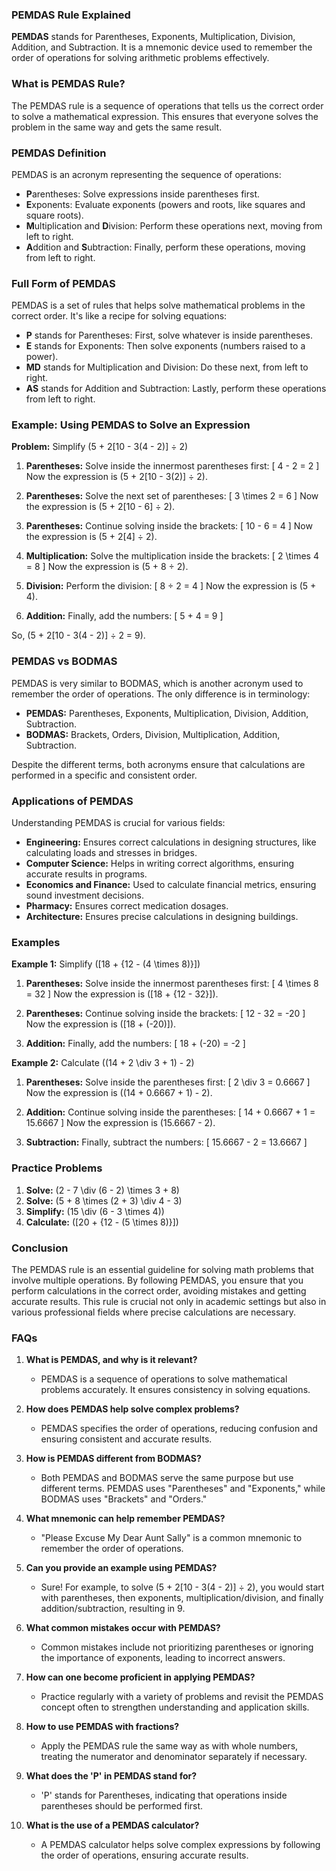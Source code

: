 ### PEMDAS Rule Explained

**PEMDAS** stands for Parentheses, Exponents, Multiplication, Division, Addition, and Subtraction. It is a mnemonic device used to remember the order of operations for solving arithmetic problems effectively.

### What is PEMDAS Rule?
The PEMDAS rule is a sequence of operations that tells us the correct order to solve a mathematical expression. This ensures that everyone solves the problem in the same way and gets the same result. 

### PEMDAS Definition
PEMDAS is an acronym representing the sequence of operations:

- **P**arentheses: Solve expressions inside parentheses first.
- **E**xponents: Evaluate exponents (powers and roots, like squares and square roots).
- **M**ultiplication and **D**ivision: Perform these operations next, moving from left to right.
- **A**ddition and **S**ubtraction: Finally, perform these operations, moving from left to right.

### Full Form of PEMDAS
PEMDAS is a set of rules that helps solve mathematical problems in the correct order. It's like a recipe for solving equations:

- **P** stands for Parentheses: First, solve whatever is inside parentheses.
- **E** stands for Exponents: Then solve exponents (numbers raised to a power).
- **MD** stands for Multiplication and Division: Do these next, from left to right.
- **AS** stands for Addition and Subtraction: Lastly, perform these operations from left to right.

### Example: Using PEMDAS to Solve an Expression

**Problem:** Simplify \(5 + 2[10 - 3(4 - 2)] ÷ 2\)

1. **Parentheses:** Solve inside the innermost parentheses first:
   \[ 4 - 2 = 2 \]
   Now the expression is \(5 + 2[10 - 3(2)] ÷ 2\).

2. **Parentheses:** Solve the next set of parentheses:
   \[ 3 \times 2 = 6 \]
   Now the expression is \(5 + 2[10 - 6] ÷ 2\).

3. **Parentheses:** Continue solving inside the brackets:
   \[ 10 - 6 = 4 \]
   Now the expression is \(5 + 2[4] ÷ 2\).

4. **Multiplication:** Solve the multiplication inside the brackets:
   \[ 2 \times 4 = 8 \]
   Now the expression is \(5 + 8 ÷ 2\).

5. **Division:** Perform the division:
   \[ 8 ÷ 2 = 4 \]
   Now the expression is \(5 + 4\).

6. **Addition:** Finally, add the numbers:
   \[ 5 + 4 = 9 \]

So, \(5 + 2[10 - 3(4 - 2)] ÷ 2 = 9\).

### PEMDAS vs BODMAS

PEMDAS is very similar to BODMAS, which is another acronym used to remember the order of operations. The only difference is in terminology:
- **PEMDAS:** Parentheses, Exponents, Multiplication, Division, Addition, Subtraction.
- **BODMAS:** Brackets, Orders, Division, Multiplication, Addition, Subtraction.

Despite the different terms, both acronyms ensure that calculations are performed in a specific and consistent order.

### Applications of PEMDAS

Understanding PEMDAS is crucial for various fields:

- **Engineering:** Ensures correct calculations in designing structures, like calculating loads and stresses in bridges.
- **Computer Science:** Helps in writing correct algorithms, ensuring accurate results in programs.
- **Economics and Finance:** Used to calculate financial metrics, ensuring sound investment decisions.
- **Pharmacy:** Ensures correct medication dosages.
- **Architecture:** Ensures precise calculations in designing buildings.

### Examples

**Example 1:** Simplify \([18 + {12 - (4 \times 8)}]\)

1. **Parentheses:** Solve inside the innermost parentheses first:
   \[ 4 \times 8 = 32 \]
   Now the expression is \([18 + {12 - 32}]\).

2. **Parentheses:** Continue solving inside the brackets:
   \[ 12 - 32 = -20 \]
   Now the expression is \([18 + (-20)]\).

3. **Addition:** Finally, add the numbers:
   \[ 18 + (-20) = -2 \]

**Example 2:** Calculate \((14 + 2 \div 3 + 1) - 2\)

1. **Parentheses:** Solve inside the parentheses first:
   \[ 2 \div 3 = 0.6667 \]
   Now the expression is \((14 + 0.6667 + 1) - 2\).

2. **Addition:** Continue solving inside the parentheses:
   \[ 14 + 0.6667 + 1 = 15.6667 \]
   Now the expression is \(15.6667 - 2\).

3. **Subtraction:** Finally, subtract the numbers:
   \[ 15.6667 - 2 = 13.6667 \]

### Practice Problems

1. **Solve:** \(2 - 7 \div (6 - 2) \times 3 + 8\)
2. **Solve:** \(5 + 8 \times (2 + 3) \div 4 - 3\)
3. **Simplify:** \(15 \div (6 - 3 \times 4)\)
4. **Calculate:** \([20 + {12 - (5 \times 8)}]\)

### Conclusion

The PEMDAS rule is an essential guideline for solving math problems that involve multiple operations. By following PEMDAS, you ensure that you perform calculations in the correct order, avoiding mistakes and getting accurate results. This rule is crucial not only in academic settings but also in various professional fields where precise calculations are necessary.

### FAQs

1. **What is PEMDAS, and why is it relevant?**
   - PEMDAS is a sequence of operations to solve mathematical problems accurately. It ensures consistency in solving equations.

2. **How does PEMDAS help solve complex problems?**
   - PEMDAS specifies the order of operations, reducing confusion and ensuring consistent and accurate results.

3. **How is PEMDAS different from BODMAS?**
   - Both PEMDAS and BODMAS serve the same purpose but use different terms. PEMDAS uses "Parentheses" and "Exponents," while BODMAS uses "Brackets" and "Orders."

4. **What mnemonic can help remember PEMDAS?**
   - "Please Excuse My Dear Aunt Sally" is a common mnemonic to remember the order of operations.

5. **Can you provide an example using PEMDAS?**
   - Sure! For example, to solve \(5 + 2[10 - 3(4 - 2)] ÷ 2\), you would start with parentheses, then exponents, multiplication/division, and finally addition/subtraction, resulting in 9.

6. **What common mistakes occur with PEMDAS?**
   - Common mistakes include not prioritizing parentheses or ignoring the importance of exponents, leading to incorrect answers.

7. **How can one become proficient in applying PEMDAS?**
   - Practice regularly with a variety of problems and revisit the PEMDAS concept often to strengthen understanding and application skills.

8. **How to use PEMDAS with fractions?**
   - Apply the PEMDAS rule the same way as with whole numbers, treating the numerator and denominator separately if necessary.

9. **What does the 'P' in PEMDAS stand for?**
   - 'P' stands for Parentheses, indicating that operations inside parentheses should be performed first.

10. **What is the use of a PEMDAS calculator?**
    - A PEMDAS calculator helps solve complex expressions by following the order of operations, ensuring accurate results.